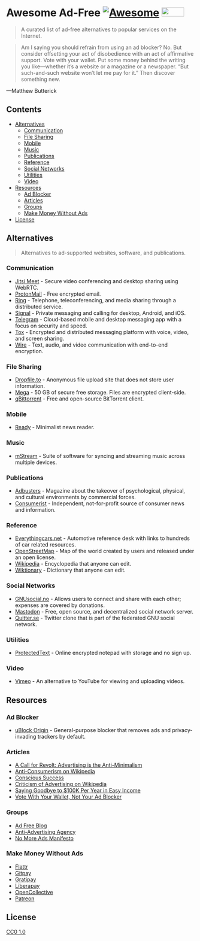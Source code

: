 # Awesome Ad-Free [![Awesome](https://cdn.rawgit.com/sindresorhus/awesome/d7305f38d29fed78fa85652e3a63e154dd8e8829/media/badge.svg)](https://github.com/sindresorhus/awesome) <a href="https://nomoreads.org"><img src="https://nomoreads.org/img/nomoreads_logo_small.png" width="60" height="24"></a>

> A curated list of ad-free alternatives to popular services on the Internet.

> Am I saying you should refrain from using an ad blocker? No. But consider offsetting your act of disobedience with an act of affirmative support. Vote with your wallet. Put some money behind the writing you like—whether it’s a website or a magazine or a newspaper. “But such-and-such website won’t let me pay for it.” Then discover something new.

—Matthew Butterick

## Contents

- [Alternatives](#alternatives)
  - [Communication](#communication)
  - [File Sharing](#file-sharing)
  - [Mobile](#mobile)
  - [Music](#music)
  - [Publications](#publications)
  - [Reference](#reference)
  - [Social Networks](#social-networks)
  - [Utilities](#utilities)
  - [Video](#video)
- [Resources](#resources)
  - [Ad Blocker](#ad-blocker)
  - [Articles](#articles)
  - [Groups](#groups)
  - [Make Money Without Ads](#make-money-without-ads)
 - [License](#license)

## Alternatives

> Alternatives to ad-supported websites, software, and publications.

### Communication

- [Jitsi Meet](https://jitsi.org/jitsi-meet/) - Secure video conferencing and desktop sharing using WebRTC.
- [ProtonMail](https://protonmail.com/) - Free encrypted email.
- [Ring](https://ring.cx/) - Telephone, teleconferencing, and media sharing through a distributed service.
- [Signal](https://www.whispersystems.org/) - Private messaging and calling for desktop, Android, and iOS.
- [Telegram](https://telegram.org/) - Cloud-based mobile and desktop messaging app with a focus on security and speed.
- [Tox](https://tox.chat/) - Encrypted and distributed messaging platform with voice, video, and screen sharing.
- [Wire](https://wire.com/en/privacy/) - Text, audio, and video communication with end-to-end encryption.

### File Sharing

- [Dropfile.to](https://dropfile.to/) - Anonymous file upload site that does not store user information.
- [Mega](https://mega.nz/) - 50 GB of secure free storage. Files are encrypted client-side.
- [qBittorrent](https://www.qbittorrent.org/) - Free and open-source BitTorrent client.

### Mobile

- [Ready](https://readytheapp.com/) - Minimalist news reader.

### Music

- [mStream](http://mstream.io/) - Suite of software for syncing and streaming music across multiple devices.

### Publications

- [Adbusters](https://www.adbusters.org/) - Magazine about the takeover of psychological, physical, and cultural environments by commercial forces.
- [Consumerist](https://consumerist.com/) - Independent, not-for-profit source of consumer news and information.

### Reference

- [Everythingcars.net](https://everythingcars.net/) - Automotive reference desk with links to hundreds of car related resources.
- [OpenStreetMap](https://www.openstreetmap.org) - Map of the world created by users and released under an open license.
- [Wikipedia](https://en.wikipedia.org/wiki/Main_Page) - Encyclopedia that anyone can edit.
- [Wiktionary](https://www.wiktionary.org/) - Dictionary that anyone can edit.

### Social Networks

- [GNUsocial.no](https://gnusocial.no) - Allows users to connect and share with each other; expenses are covered by donations.
- [Mastodon](https://mastodon.social) - Free, open source, and decentralized social network server.
- [Quitter.se](https://quitter.se) - Twitter clone that is part of the federated GNU social network.

### Utilities

- [ProtectedText](https://www.protectedtext.com/) - Online encrypted notepad with storage and no sign up.

### Video

- [Vimeo](https://vimeo.com/) - An alternative to YouTube for viewing and uploading videos.

## Resources

### Ad Blocker

- [uBlock Origin](https://github.com/gorhill/uBlock) - General-purpose blocker that removes ads and privacy-invading trackers by default.

### Articles

- [A Call for Revolt: Advertising is the Anti-Minimalism](https://zenhabits.net/opt-out/)
- [Anti-Consumerism on Wikipedia](https://en.wikipedia.org/wiki/Anti-consumerism)
- [Conscious Success](https://www.stevepavlina.com/blog/2011/12/conscious-success/)
- [Criticism of Advertising on Wikipedia](https://en.wikipedia.org/wiki/Criticism_of_advertising)
- [Saying Goodbye to $100K Per Year in Easy Income](https://www.stevepavlina.com/blog/2008/10/dropping-adsense-saying-goodbye-to-100k-per-year-in-easy-income/)
- [Vote With Your Wallet, Not Your Ad Blocker](http://practicaltypography.com/vote-with-your-wallet.html)

### Groups

- [Ad Free Blog](http://adfreeblog.org/)
- [Anti-Advertising Agency](https://antiadvertisingagency.com/our-mission/)
- [No More Ads Manifesto](https://nomoreads.org/)

### Make Money Without Ads

- [Flattr](https://flattr.com/)
- [Gitpay](http://gitpay.org/)
- [Gratipay](https://gratipay.com/)
- [Liberapay](https://liberapay.com/)
- [OpenCollective](https://opencollective.com/)
- [Patreon](https://www.patreon.com/)

## License

[CC0 1.0](https://creativecommons.org/publicdomain/zero/1.0/)
